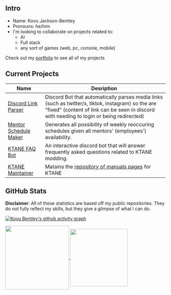 ## Intro
- Name: Kovu Jackson-Bentley
- Pronouns: he/him
- I'm looking to collaborate on projects related to:
    - AI
    - Full stack
    - any sort of games (web, pc, console, mobile)

Check out my [portfolio](https://blckhawker.github.io/portfolio/) to see all of my projects
## Current Projects

| Name              | Desription |
| ---------------- | ------ |
| [Discord Link Parser](https://github.com/BlckHawker/Link-Parser)|Discord Bot that automatically parses media links (such as twitter/x, tiktok, instagram) so the are "fixed" (content of link can be seen in discord with needing to login or being redirected)|  
| [Mentor Schedule Maker](https://github.com/BlckHawker/Mentor-Schedule-Maker)        |   Generates all possibility of weekly reoccuring schedules given all mentors' (employees') availability.
| [KTANE FAQ Bot](https://github.com/Qkrisi/ktanecord)           |   An interactive discord bot that will answer frequently asked questions related to KTANE modding.
| [KTANE Maintainer](https://github.com/Timwi/KtaneContent) | Matains the [repository of manuals pages](https://ktane.timwi.de) for KTANE

## GitHub Stats
**Disclaimer**: All of these statistics are based off my public repositories. They do not fully reflect my skills, but they give a glimpse of what I can do.


[![Kovu Bentley's github activity graph](https://github-readme-activity-graph.vercel.app/graph?username=BlckHawker&theme=github-compact&custom_title=Contribution%20Graph&area=true)](https://github.com/ashutosh00710/github-readme-activity-graph)


<a href="https://github.com/anuraghazra/convoychat">
  <img height=200 align="center" src="https://github-readme-stats.vercel.app/api/top-langs/?username=BlckHawker&layout=compact&theme=transparent&size_weight=0.5&count_weight=0.5&langs_count=10" />
</a>
<a href="https://github.com/anuraghazra/github-readme-stats">
  <img height=180 align="center"  src="https://github-readme-stats.vercel.app/api?username=BlckHawker&hide=stars&show_icons=true&theme=transparent&custom_title=GitHub%20Stats" />
</a>
